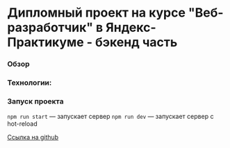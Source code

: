 # Дипломный проект на курсе "Веб-разработчик" в Яндекс-Практикуме - бэкенд часть

### Обзор

### Технологии:

### Запуск проекта

`npm run start` — запускает сервер
`npm run dev` — запускает сервер с hot-reload

[Ссылка на github]()
